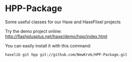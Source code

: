 # HPP-Package
Some useful classes for our Haxe and HaxeFlixel projects

Try the demo project online: http://flashplusplus.net/haxe/demo/hpp/index.html

You can easily install it with this command:
```
haxelib git hpp git://github.com/NewKrok/HPP-Package.git
```
